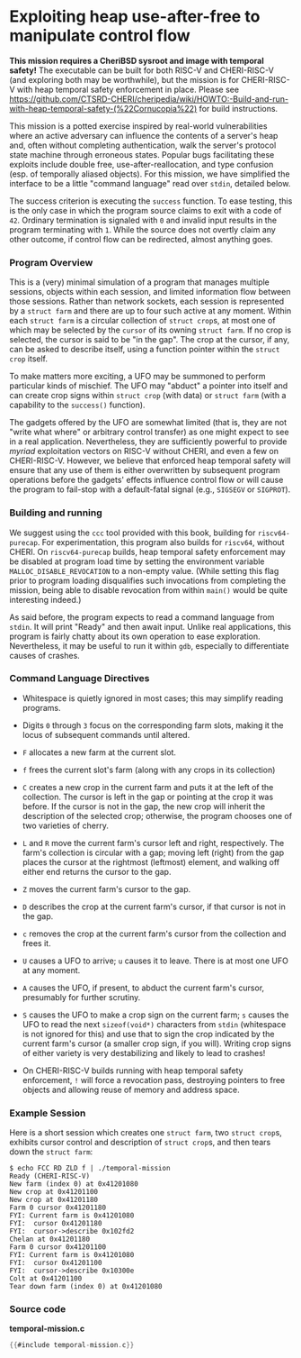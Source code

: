 # Exploiting heap use-after-free to manipulate control flow

**This mission requires a CheriBSD sysroot and image with temporal safety!**
The executable can be built for both RISC-V and CHERI-RISC-V (and exploring
both may be worthwhile), but the mission is for CHERI-RISC-V with heap temporal
safety enforcement in place.
Please see
https://github.com/CTSRD-CHERI/cheripedia/wiki/HOWTO:-Build-and-run-with-heap-temporal-safety-(%22Cornucopia%22)
for build instructions.

This mission is a potted exercise inspired by real-world vulnerabilities where
an active adversary can influence the contents of a server's heap and, often
without completing authentication, walk the server's protocol state machine
through erroneous states. Popular bugs facilitating these exploits include
double free, use-after-reallocation, and type confusion (esp. of temporally
aliased objects). For this mission, we have simplified the interface to be a
little "command language" read over `stdin`, detailed below.

The success criterion is executing the `success` function. To ease testing,
this is the only case in which the program source claims to exit with a code of
`42`. Ordinary termination is signaled with `0` and invalid input results in
the program terminating with `1`. While the source does not overtly claim any
other outcome, if control flow can be redirected, almost anything goes.

### Program Overview

This is a (very) minimal simulation of a program that manages multiple
sessions, objects within each session, and limited information flow between
those sessions. Rather than network sockets, each session is represented by a
`struct farm` and there are up to four such active at any moment. Within each
`struct farm` is a circular collection of `struct crop`s, at most one of which
may be selected by the `cursor` of its owning `struct farm`. If no crop is
selected, the cursor is said to be "in the gap". The crop at the cursor, if
any, can be asked to describe itself, using a function pointer within the
`struct crop` itself.

To make matters more exciting, a UFO may be summoned to perform particular
kinds of mischief. The UFO may "abduct" a pointer into itself and can create
crop signs within `struct crop` (with data) or `struct farm` (with a capability
to the `success()` function).

The gadgets offered by the UFO are somewhat limited (that is, they are not
"write what where" or arbitrary control transfer) as one might expect to see in
a real application. Nevertheless, they are sufficiently powerful to provide
*myriad* exploitation vectors on RISC-V without CHERI, and even a few on
CHERI-RISC-V. However, we believe that enforced heap temporal safety will
ensure that any use of them is either overwritten by subsequent program
operations before the gadgets' effects influence control flow or will cause the
program to fail-stop with a default-fatal signal (e.g., `SIGSEGV` or
`SIGPROT`).

### Building and running

We suggest using the `ccc` tool provided with this book, building for
`riscv64-purecap`. For experimentation, this program also builds for
`riscv64`, without CHERI. On `riscv64-purecap` builds, heap temporal safety
enforcement may be disabled at program load time by setting the environment
variable `MALLOC_DISABLE_REVOCATION` to a non-empty value. (While setting this
flag prior to program loading disqualifies such invocations from completing the
mission, being able to disable revocation from within `main()` would be quite
interesting indeed.)

As said before, the program expects to read a command language from `stdin`.
It will print "Ready" and then await input. Unlike real applications, this
program is fairly chatty about its own operation to ease exploration.
Nevertheless, it may be useful to run it within `gdb`, especially to
differentiate causes of crashes.

### Command Language Directives

* Whitespace is quietly ignored in most cases; this may simplify reading
  programs.

* Digits `0` through `3` focus on the corresponding farm slots, making it the
  locus of subsequent commands until altered.

* `F` allocates a new farm at the current slot.

* `f` frees the current slot's farm (along with any crops in its collection)

* `C` creates a new crop in the current farm and puts it at the left of the
  collection. The cursor is left in the gap or pointing at the crop it was
  before. If the cursor is not in the gap, the new crop will inherit the
  description of the selected crop; otherwise, the program chooses one of two
  varieties of cherry.

* `L` and `R` move the current farm's cursor left and right, respectively. The
  farm's collection is circular with a gap; moving left (right) from the gap
  places the cursor at the rightmost (leftmost) element, and walking off either
  end returns the cursor to the gap.

* `Z` moves the current farm's cursor to the gap.

* `D` describes the crop at the current farm's cursor, if that cursor is not in
  the gap.

* `c` removes the crop at the current farm's cursor from the collection and
  frees it.

* `U` causes a UFO to arrive; `u` causes it to leave. There is at most one UFO
  at any moment.

* `A` causes the UFO, if present, to abduct the current farm's cursor,
  presumably for further scrutiny.

* `S` causes the UFO to make a crop sign on the current farm; `s` causes the
  UFO to read the next `sizeof(void*)` characters from `stdin` (whitespace is
  not ignored for this) and use that to sign the crop indicated by the current
  farm's cursor (a smaller crop sign, if you will). Writing crop signs of
  either variety is very destabilizing and likely to lead to crashes!

* On CHERI-RISC-V builds running with heap temporal safety enforcement, `!`
  will force a revocation pass, destroying pointers to free objects and
  allowing reuse of memory and address space.

### Example Session

Here is a short session which creates one `struct farm`, two `struct crop`s,
exhibits cursor control and description of `struct crop`s, and then tears down
the `struct farm`:
```
$ echo FCC RD ZLD f | ./temporal-mission
Ready (CHERI-RISC-V)
New farm (index 0) at 0x41201080
New crop at 0x41201100
New crop at 0x41201180
Farm 0 cursor 0x41201180
FYI: Current farm is 0x41201080
FYI:  cursor 0x41201180
FYI:  cursor->describe 0x102fd2
Chelan at 0x41201180
Farm 0 cursor 0x41201100
FYI: Current farm is 0x41201080
FYI:  cursor 0x41201100
FYI:  cursor->describe 0x10300e
Colt at 0x41201100
Tear down farm (index 0) at 0x41201080
```

### Source code

**temporal-mission.c**
```C
{{#include temporal-mission.c}}
```
